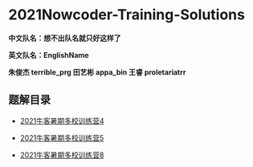 # 2021Nowcoder-Training-Solutions
**中文队名：想不出队名就只好这样了**

**英文队名：EnglishName**

**朱俊杰 terrible_prg     田艺彬 appa_bin     王睿 proletariatrr**

## 题解目录

- [2021牛客暑期多校训练营4](/Newcoder_4.md)

- [2021牛客暑期多校训练营5](/Newcoder_5.md)

- [2021牛客暑期多校训练营8](/Newcoder_8.md)

    

